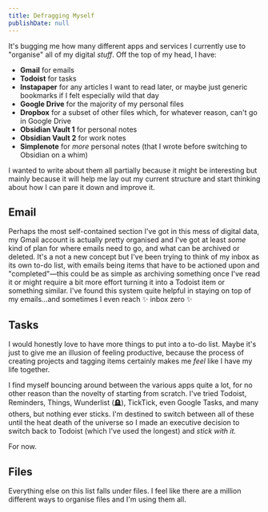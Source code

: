 ```yaml
---
title: Defragging Myself
publishDate: null
---
```


It's bugging me how many different apps and services I currently use to "organise" all of my digital _stuff_. Off the top of my head, I have:

- **Gmail** for emails
- **Todoist** for tasks
- **Instapaper** for any articles I want to read later, or maybe just generic bookmarks if I felt especially wild that day
- **Google Drive** for the majority of my personal files
- **Dropbox** for a subset of other files which, for whatever reason, can't go in Google Drive
- **Obsidian Vault 1** for personal notes
- **Obsidian Vault 2** for work notes
- **Simplenote** for _more_ personal notes (that I wrote before switching to Obsidian on a whim)

I wanted to write about them all partially because it might be interesting but mainly because it will help me lay out my current structure and start thinking about how I can pare it down and improve it.

## Email

Perhaps the most self-contained section I've got in this mess of digital data, my Gmail account is actually pretty organised and I've got at least _some_ kind of plan for where emails need to go, and what can be archived or deleted. It's a not a new concept but I've been trying to think of my inbox as its own to-do list, with emails being items that have to be actioned upon and "completed"—this could be as simple as archiving something once I've read it or might require a bit more effort turning it into a Todoist item or something similar. I've found this system quite helpful in staying on top of my emails...and sometimes I even reach ✨ inbox zero ✨

## Tasks

I would honestly love to have more things to put into a to-do list. Maybe it's just to give me an illusion of feeling productive, because the process of creating projects and tagging items certainly makes me _feel_ like I have my life together.

I find myself bouncing around between the various apps quite a lot, for no other reason than the novelty of starting from scratch. I've tried Todoist, Reminders, Things, Wunderlist (🪦), TickTick, even Google Tasks, and many others, but nothing ever sticks. I'm destined to switch between all of these until the heat death of the universe so I made an executive decision to switch back to Todoist (which I've used the longest) and _stick with it._

For now.

## Files

Everything else on this list falls under files. I feel like there are a million different ways to organise files and I'm using them all.
